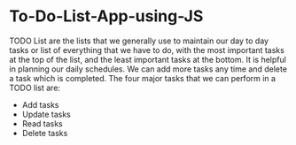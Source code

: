 # To-Do-List-App-using-JS

TODO List are the lists that we generally use to maintain our day to day tasks or list of everything that we have to do, with the most important tasks at the top of the list,
and the least important tasks at the bottom. 
It is helpful in planning our daily schedules. We can add more tasks any time and delete a task which is completed. 
The four major tasks that we can perform in a TODO list are:

- Add tasks
- Update tasks
- Read tasks
- Delete tasks
